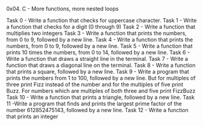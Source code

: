 0x04. C - More functions, more nested loops

Task 0 - Write a function that checks for uppercase character.
Task 1 - Write a function that checks for a digit (0 through 9)
Task 2 - Write a function that multiplies two integers
Task 3 - Write a function that prints the numbers, from 0 to 9, followed by a new line.
Task 4 - Write a function that prints the numbers, from 0 to 9, followed by a new line.
Task 5 - Write a function that prints 10 times the numbers, from 0 to 14, followed by a new line.
Task 6 - Write a function that draws a straight line in the terminal.
Task 7 - Write a function that draws a diagonal line on the terminal.
Task 8 - Write a function that prints a square, followed by a new line.
Task 9 - Write a program that prints the numbers from 1 to 100, followed by a new line. But for multiples of three print Fizz instead of the number and for the multiples of five print Buzz. For numbers which are multiples of both three and five print FizzBuzz
Task 10 - Write a function that prints a triangle, followed by a new line.
Task 11 -Write a program that finds and prints the largest prime factor of the number 612852475143, followed by a new line.
Task 12 - Write a function that prints an integer
